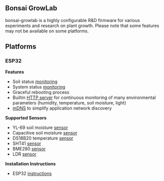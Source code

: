 ## Bonsai GrowLab

bonsai-growlab is a highly configurable R&D firmware for various experiments and research on plant growth. Please note that some features may not be available on some platforms.

## Platforms

### ESP32

**Features**

- Soil status [monitoring](../../docs/soil_monitor.md)
- System status [monitoring](../../docs/system_monitor.md)
- Graceful rebooting process
- Builtin [HTTP server](../../docs/httpserver.md) for continuous monitoring of many environmental parameters (humidity, temperature, soil moisture, light)
- [mDNS](../../docs/mdns.md) to simplify application network discovery

**Supported Sensors**

- YL-69 soil moisture [sensor](../../docs/sensors/yl69.md)
- Capacitive soil moisture [sensor](../../docs/sensors/capacitive_v1_2.md)
- DS18B20 temperature [sensor](../../docs/sensors/ds18b20.md)
- SHT41 [sensor](../../docs/sensors/sht41.md)
- BME280 [sensor](../../docs/sensors/bme280.md)
- LDR [sensor](../../docs/sensors/ldr.md)

**Installation Instructions**

- ESP32 [instructions](../../docs/install/esp32.md)
